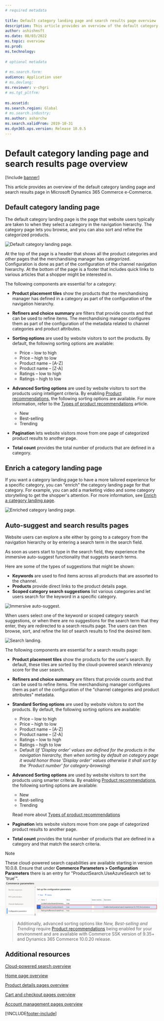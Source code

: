 ```yaml
---
# required metadata

title: Default category landing page and search results page overview
description: This article provides an overview of the default category landing page and search results page in Dynamics 365 Commerce.
author: ashishmsft
ms.date: 08/03/2022
ms.topic: overview
ms.prod: 
ms.technology: 

# optional metadata

# ms.search.form: 
audience: Application user
# ms.devlang: 
ms.reviewer: v-chgri
# ms.tgt_pltfrm: 

ms.assetid: 
ms.search.region: Global
# ms.search.industry: 
ms.author: asharchw
ms.search.validFrom: 2019-10-31
ms.dyn365.ops.version: Release 10.0.5
---
```


# Default category landing page and search results page overview

[!include [banner](includes/banner.md)]

This article provides an overview of the default category landing page and search results page in Microsoft Dynamics 365 Commerce e-Commerce.

## Default category landing page

The default category landing page is the page that website users typically are taken to when they select a category in the navigation hierarchy. The category page lets you browse, and you can also sort and refine the categorized products.

![Default category landing page.](./media/SimpleCategoryLandingDressCategory.png)

At the top of the page is a header that shows all the product categories and other pages that the merchandising manager has categorized. Configuration is done as part of the configuration of the channel navigation hierarchy. At the bottom of the page is a footer that includes quick links to various articles that a shopper might be interested in.

The following components are essential for a category:

- **Product placement tiles** show the products that the merchandising manager has defined in a category as part of the configuration of the navigation hierarchy.
- **Refiners and choice summary** are filters that provide counts and that can be used to refine items. The merchandising manager configures them as part of the configuration of the metadata related to channel categories and product attributes.
- **Sorting options** are used by website visitors to sort the products. By default, the following sorting options are available:

    - Price – low to high
    - Price – high to low
    - Product name – \[A-Z\]
    - Product name – \[Z-A\]
    - Ratings – low to high
    - Ratings – high to low

- **Advanced Sorting options** are used by website visitors to sort the products using intelligent criteria. By enabling [Product recommendations](product-recommendations.md), the following sorting options are available. For more information, refer to the [Types of product recommendations](product-recommendations.md#types-of-product-recommendations) article.

    - New
    - Best-selling
    - Trending

- **Pagination** lets website visitors move from one page of categorized product results to another page.
- **Total count** provides the total number of products that are defined in a category.

## Enrich a category landing page

If you want a category landing page to have a more tailored experience for a specific category, you can "enrich" the category landing page for that category. For example, you can add a marketing video and some category storytelling to get the shopper's attention. For more information, see [Enrich a category landing page](enrich-category-page.md).

![Enriched category landing page.](./media/CategoryLandingPages.png)

## Auto-suggest and search results pages

Website users can explore a site either by going to a category from the navigation hierarchy or by entering a search term in the search field.

As soon as users start to type in the search field, they experience the immersive auto-suggest functionality that suggests search terms.

Here are some of the types of suggestions that might be shown:

- **Keywords** are used to find items across all products that are assorted to the channel.
- **Products** provide direct links to the product details page.
- **Scoped category search suggestions** list various categories and let users search for the keyword in a specific category.

![Immersive auto-suggest.](./media/ImmersiveAutoSuggestUX.png)

When users select one of the keyword or scoped category search suggestions, or when there are no suggestions for the search term that they enter, they are redirected to a search results page. The users can then browse, sort, and refine the list of search results to find the desired item.

![Search landing.](./media/SearchLanding.png)

The following components are essential for a search results page:

- **Product placement tiles** show the products for the user's search. By default, these tiles are sorted by the cloud-powered search relevancy score for the user search.
- **Refiners and choice summary** are filters that provide counts and that can be used to refine items. The merchandising manager configures them as part of the configuration of the "channel categories and product attributes" metadata.
- **Standard Sorting options** are used by website visitors to sort the products. By default, the following sorting options are available:

    - Price – low to high
    - Price – high to low
    - Product name – \[A-Z\]
    - Product name – \[Z-A\]
    - Ratings – low to high
    - Ratings – high to low
    - Default (*if 'Display order' values are defined for the products in the navigation hierarchy, then when sorting by default on category page it would honor those 'Display order' values otherwise it shall sort by the 'Product number' for category-browsing*)
    
- **Advanced Sorting options** are used by website visitors to sort the products using smarter criteria. By enabling [Product recommendations](product-recommendations.md), the following sorting options are available:
    - New
    - Best-selling
    - Trending

    Read more about [Types of product recommendations](product-recommendations.md#types-of-product-recommendations)


- **Pagination** lets website visitors move from one page of categorized product results to another page.
- **Total count** provides the total number of products that are defined in a category and that match the search criteria.

>[!NOTE]
>These cloud-powered search capabilities are available starting in version 10.0.8. Ensure that under **Commerce Parameters > Configuration Parameters** there is an entry for "ProductSearch.UseAzureSearch set to 'true'". 
![Configuration parameters for cloud-powered search.](./media/CloudPoweredSearchConfigurationParameters.png)

>Additionally, advanced sorting options like *New, Best-selling and Trending* require [Product recommendations](product-recommendations.md) being enabled for your environment and are available with Commerce SSK version of 9.35+ and Dynamics 365 Commerce 10.0.20 release.

## Additional resources

[Cloud-powered search overview](cloud-powered-search-overview.md)

[Home page overview](quick-tour-home-page.md)

[Product details pages overview](quick-tour-pdp.md)

[Cart and checkout pages overview](quick-tour-cart-checkout.md)

[Account management pages overview](quick-tour-account-management.md)



[!INCLUDE[footer-include](../includes/footer-banner.md)]
